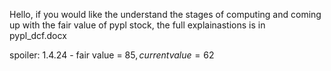 Hello, if you would like the understand the stages of computing and coming up with the fair value of pypl stock, the full explainastions is in pypl_dcf.docx

spoiler: 1.4.24 - fair value = 85$, current value = 62$ 
